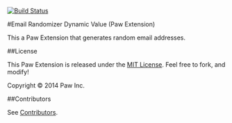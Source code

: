 [![Build Status](https://travis-ci.org/luckymarmot/Paw-EmailRandomizerDynamicValue.svg?branch=master)](https://travis-ci.org/luckymarmot/Paw-EmailRandomizerDynamicValue)

#Email Randomizer Dynamic Value (Paw Extension)

This a Paw Extension that generates random email addresses.

##License

This Paw Extension is released under the [MIT License](LICENSE). Feel free to fork, and modify!

Copyright © 2014 Paw Inc.

##Contributors

See [Contributors](https://github.com/luckymarmot/Paw-EmailRandomizerDynamicValue/graphs/contributors).
